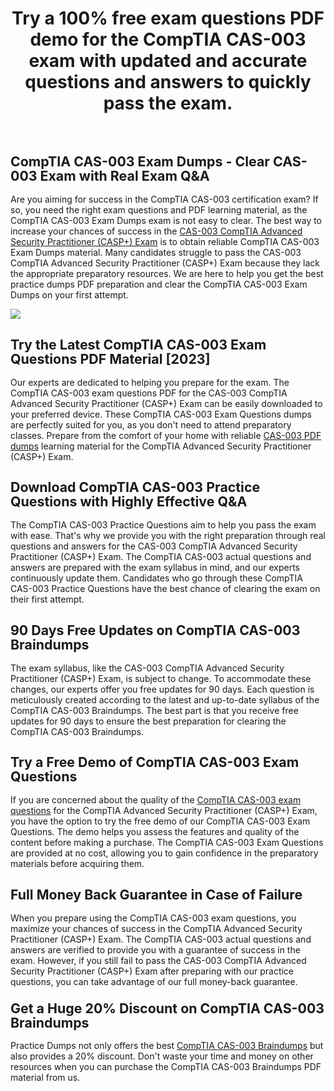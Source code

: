 <h1 class="MsoTitle" style="text-align: center;" align="center"><strong style="mso-bidi-font-weight: normal;">Try a 100% free exam questions PDF demo for the CompTIA CAS-003 exam with updated and accurate questions and answers to quickly pass the exam.</strong></h1><p class="MsoNormal">&nbsp;</p><h2 class="MsoNormal"><strong style="mso-bidi-font-weight: normal;"><span style="font-size: 16.0pt; line-height: 107%;">CompTIA CAS-003 Exam Dumps - Clear CAS-003 Exam with Real Exam Q&amp;A</span></strong></h2><p class="MsoNormal">Are you aiming for success in the CompTIA CAS-003 certification exam? If so, you need the right exam questions and PDF learning material, as the CompTIA CAS-003 Exam Dumps exam is not easy to clear. The best way to increase your chances of success in the <a href="https://www.examdumps.co/servicenow-exam-dumps.html">CAS-003 CompTIA Advanced Security Practitioner (CASP+) Exam</a> is to obtain reliable CompTIA CAS-003 Exam Dumps material. Many candidates struggle to pass the CAS-003 CompTIA Advanced Security Practitioner (CASP+) Exam because they lack the appropriate preparatory resources. We are here to help you get the best practice dumps PDF preparation and clear the CompTIA CAS-003 Exam Dumps on your first attempt.</p><p class="MsoNormal"><img src="https://www.examdumps.co//images/banners/big-sale-20-percent-discount-offer-examdumps.jpg"></p><h2 class="MsoNormal"><strong style="mso-bidi-font-weight: normal;"><span style="font-size: 16.0pt; line-height: 107%;">Try the Latest CompTIA CAS-003 Exam Questions PDF Material [2023]</span></strong></h2><p class="MsoNormal">Our experts are dedicated to helping you prepare for the exam. The CompTIA CAS-003 exam questions PDF for the CAS-003 CompTIA Advanced Security Practitioner (CASP+) Exam can be easily downloaded to your preferred device. These CompTIA CAS-003 Exam Questions dumps are perfectly suited for you, as you don't need to attend preparatory classes. Prepare from the comfort of your home with reliable <a href="https://www.examdumps.co/cas-003-exam-dumps.html">CAS-003 PDF dumps</a> learning material for the CompTIA Advanced Security Practitioner (CASP+) Exam.</p><h2 class="MsoNormal"><strong style="mso-bidi-font-weight: normal;"><span style="font-size: 16.0pt; line-height: 107%;">Download CompTIA CAS-003 Practice Questions with Highly Effective Q&amp;A</span></strong></h2><p class="MsoNormal">The CompTIA CAS-003 Practice Questions aim to help you pass the exam with ease. That's why we provide you with the right preparation through real questions and answers for the CAS-003 CompTIA Advanced Security Practitioner (CASP+) Exam. The CompTIA CAS-003 actual questions and answers are prepared with the exam syllabus in mind, and our experts continuously update them. Candidates who go through these CompTIA CAS-003 Practice Questions have the best chance of clearing the exam on their first attempt.</p><h2 class="MsoNormal"><strong style="mso-bidi-font-weight: normal;"><span style="font-size: 16.0pt; line-height: 107%;">90 Days Free Updates on CompTIA CAS-003 Braindumps</span></strong></h2><p class="MsoNormal">The exam syllabus, like the CAS-003 CompTIA Advanced Security Practitioner (CASP+) Exam, is subject to change. To accommodate these changes, our experts offer you free updates for 90 days. Each question is meticulously created according to the latest and up-to-date syllabus of the CompTIA CAS-003 Braindumps. The best part is that you receive free updates for 90 days to ensure the best preparation for clearing the CompTIA CAS-003 Braindumps.</p><h2 class="MsoNormal"><strong style="mso-bidi-font-weight: normal;"><span style="font-size: 16.0pt; line-height: 107%;">Try a Free Demo of CompTIA CAS-003 Exam Questions</span></strong></h2><p class="MsoNormal">If you are concerned about the quality of the <a href="https://www.examdumps.co/casp-exam-dumps.html">CompTIA CAS-003 exam questions</a> for the CompTIA Advanced Security Practitioner (CASP+) Exam, you have the option to try the free demo of our CompTIA CAS-003 Exam Questions. The demo helps you assess the features and quality of the content before making a purchase. The CompTIA CAS-003 Exam Questions are provided at no cost, allowing you to gain confidence in the preparatory materials before acquiring them.</p><h2 class="MsoNormal"><strong style="mso-bidi-font-weight: normal;"><span style="font-size: 16.0pt; line-height: 107%;">Full Money Back Guarantee in Case of Failure</span></strong></h2><p class="MsoNormal">When you prepare using the CompTIA CAS-003 exam questions, you maximize your chances of success in the CompTIA Advanced Security Practitioner (CASP+) Exam. The CompTIA CAS-003 actual questions and answers are verified to provide you with a guarantee of success in the exam. However, if you still fail to pass the CAS-003 CompTIA Advanced Security Practitioner (CASP+) Exam after preparing with our practice questions, you can take advantage of our full money-back guarantee.</p><h3 class="MsoNormal"><strong style="mso-bidi-font-weight: normal;"><span style="font-size: 16.0pt; line-height: 107%;">Get a Huge 20% Discount on CompTIA CAS-003 Braindumps</span></strong></h3><p class="MsoNormal">Practice Dumps not only offers the best <a href="https://www.examdumps.co/">CompTIA CAS-003 Braindumps</a> but also provides a 20% discount. Don't waste your time and money on other resources when you can purchase the CompTIA CAS-003 Braindumps PDF material from us.</p>
